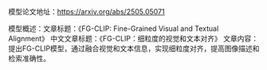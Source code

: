 模型论文地址：https://arxiv.org/abs/2505.05071

模型概述：文章标题：《FG-CLIP: Fine-Grained Visual and Textual Alignment》
中文文章标题：《FG-CLIP：细粒度的视觉和文本对齐》
文章内容：提出FG-CLIP模型，通过融合视觉和文本信息，实现细粒度对齐，提高图像描述和检索准确性。
